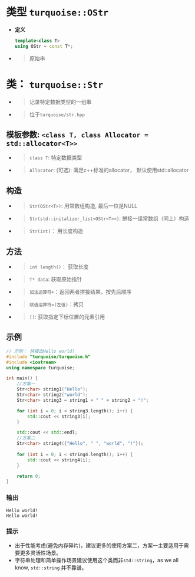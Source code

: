 # 类型 `turquoise::OStr`
* **定义**
  ```cpp
  template<class T>
  using OStr = const T*;
  ```
* > 原始串
# 类： `turquoise::Str`
* > 记录特定数据类型的一组串
* > 位于`turquoise/str.hpp`
## 模板参数: `<class T, class Allocator = std::allocator<T>>`
* > `class T`: 特定数据类型
* > `Allocator`: (可选): 满足c++标准的allocator， 默认使用std::allocator
## 构造
* > `Str(OStr<T>)`: 用常数组构造, 最后一位是NULL
* >`Str(std::initalizer_list<OStr<T>>)`: 拼接一组常数组（同上）构造
* > `Str(int)`： 用长度构造
## 方法
* > `int length()`： 获取长度
* > `T* data`: 获取原始指针
* > `加法运算符+`：返回两者拼接结果，按先后顺序
* > `赋值运算符=(左值)`：拷贝
* > `[]`: 获取指定下标位置的元素引用
## 示例
```cpp
// 示例： 拼接出Hello world!
#include "turquoise/turquoise.h"
#include <iostream>
using namespace turquoise;

int main() {
    //方案一
    Str<char> string1("Hello");
    Str<char> string2("world");
    Str<char> string3 = string1 + " " + string2 + "!";

    for (int i = 0; i < string3.length(); i++) {
        std::cout << string3[i];
    }

    std::cout << std::endl;
    //方案二
    Str<char> string4({"Hello", " ", "world", "!"});
    
    for (int i = 0; i < string4.length(); i++) {
        std::cout << string4[i];
    }

    return 0;
}
```
### 输出
```
Hello world!
Hello world!
```
### 提示
* 出于性能考虑(避免内存碎片)，建议更多的使用方案二，方案一主要适用于需要更多灵活性场景。
* 字符串处理和简单操作场景建议使用这个类而非`std::string`，as we all know, `std::string` 并不靠谱。